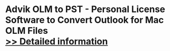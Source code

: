# Advik OLM to PST - Personal License<br />Software to Convert Outlook for Mac OLM Files<br />[>> Detailed information](https://secure.shareit.com/shareit/product.html?productid=300805092&affiliateid=200057808)
